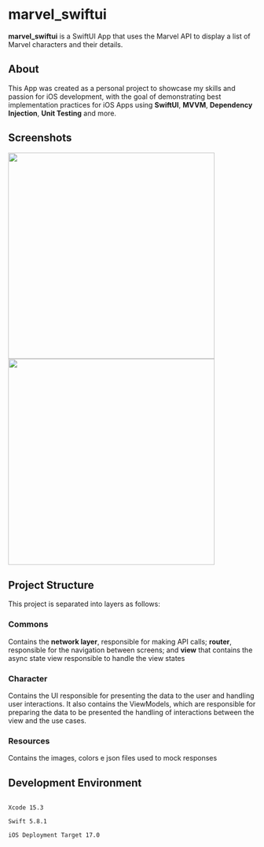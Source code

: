 # marvel_swiftui

  

****marvel_swiftui**** is a SwiftUI App that uses the Marvel API to display a list of Marvel characters and their details.

  

## About

This App was created as a personal project to showcase my skills and passion for iOS development, with the goal of demonstrating best implementation practices for iOS Apps using ****SwiftUI****, ****MVVM****, ****Dependency Injection****, ****Unit Testing**** and more.

  

## Screenshots

  <img src="https://github.com/guisilvaa/marvel_swiftui/assets/4164347/f2077e12-35a2-4863-8c69-1fb97f268a22" width="420">



<img src="https://github.com/guisilvaa/marvel_swiftui/assets/4164347/019a232b-e603-40e9-bb60-fecf530504ef" width="420">

  

## Project Structure

This project is separated into layers as follows:

  

### Commons

Contains the ****network layer****, responsible for making API calls; ****router****, responsible for the navigation between screens; and ****view**** that contains the async state view responsible to handle the view states

  

### Character

Contains the UI responsible for presenting the data to the user and handling user interactions. It also contains the ViewModels, which are responsible for preparing the data to be presented the handling of interactions between the view and the use cases.

  

### Resources

Contains the images, colors e json files used to mock responses

  

## Development Environment

```

Xcode 15.3

Swift 5.8.1

iOS Deployment Target 17.0

```
```
